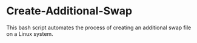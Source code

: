# Create-Additional-Swap
This bash script automates the process of creating an additional swap file on a Linux system.
